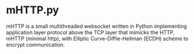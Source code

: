 # mHTTP.py 

mHTTP is a small multithreaded websocket written in Python implementing application layer protocol above the TCP layer that mimicks the HTTP, mHTTP (minimal http), with Elliptic Curve-Diffie-Hellman (ECDH) scheme to encrypt communication. 



